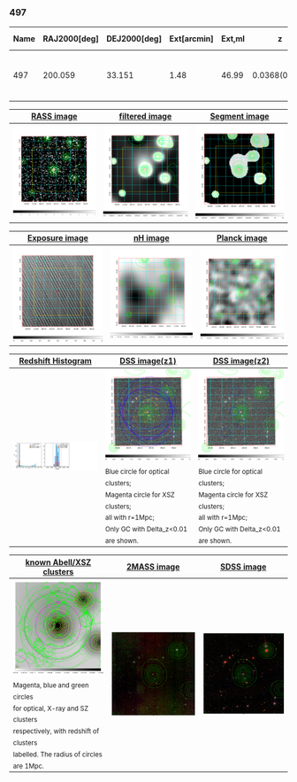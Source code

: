 <div STYLE="page-break-after: always;"></div>

### 497

|Name|RAJ2000[deg]|DEJ2000[deg] |Ext[arcmin]| Ext,ml | z | z_src| C|GC(XSZ,Delta_z<0.01)| GC(OPT,Delta_z<0.01)|GC| R_sig[arcmin] | R500[arcmin] | R500[Mpc]| CRsig[c/s] | CR500[c/s] |L500[1E44 erg/s]|F500[1E-12 erg/s/cm^2]| M500[1E14 Msun]|Tx[keV]|Cnt_sig|Beta|Rc[arcmin]|Comment|Alias|
|---|---|---|---|---|---|------|---|--------|---------|----------|---|---|---|---|---|---|---|---|---|---|---|---|---|---|
|497| 200.059| 33.151| 1.48| 46.99| 0.0368(0.005)| z1, z_xsz| B| MCXC| N| C, F20, MCXC, N, SPI, W| 14.162| 14.645| 0.642| 0.287(0.034)| 0.289(0.034)| 0.166(0.013)| 5.271(0.430)| 0.78(0.03)| 1.86(0.05)| 148.6| 0.561(-0.043+0.073)| 1.621(-0.466+0.668)| -| k109|

|[RASS image](../image/497/497_img.pdf)|[filtered image](../image/497/497_fil.pdf)|[Segment image](../image/497/497_seg.pdf)|
|-------------------|--------------------|-------------------|
| <img src="../image/497/497_img.png" width="300">  | <img src="../image/497/497_fil.png" width="300">   | <img src="../image/497/497_seg.png" width="300">  |

|[Exposure image](../image/497/497_mex.pdf)| [nH image](../image/497/497_nh.pdf)| [Planck image](../image/497/497_p.pdf)|
|-------------------|--------------------|-------------------|
|<img src="../image/497/497_mex.png" width="300">   | <img src="../image/497/497_nh.png" width="300">    | <img src="../image/497/497_p.png" width="300"> |

|[Redshift Histogram](../image/497/497_zg.pdf) | [DSS image(z1)](../image/497/497_dss_z1.pdf)      |  [DSS image(z2)](../image/497/497_dss_z2.pdf)    |
|-------------------|--------------------|-------------------|
|<img src="../image/497/497_zg.png" width="300"> |<img src="../image/497/497_dss_z1.png" width="300"> <sub><br>Blue circle for optical clusters; <br>Magenta circle for XSZ clusters; <br>all with r=1Mpc; <br>Only GC with Delta_z<0.01 are shown. </sub>| <img src="../image/497/497_dss_z2.png" width="300"><sub><br>Blue circle for optical clusters; <br>Magenta circle for XSZ clusters; <br>all with r=1Mpc; <br>Only GC with Delta_z<0.01 are shown. </sub> |

|[known Abell/XSZ clusters](../image/497/497_gc.pdf) | [2MASS image](../image/497/497_2mass.pdf)      |[SDSS image](../image/497/497_sdss.pdf)   |
|-------------------|-------------------|-------------------|
|<img src=../image/497/497_gc.png width="300"> <br><sub>Magenta, blue and green circles <br>for optical, X-ray and SZ clusters <br>respectively, with redshift of clusters <br>labelled. The radius of circles <br>are 1Mpc.</sub>|<img src="../image/497/497_2mass.png" width="300">  | <img src="../image/497/497_sdss.png" width="300">  |




